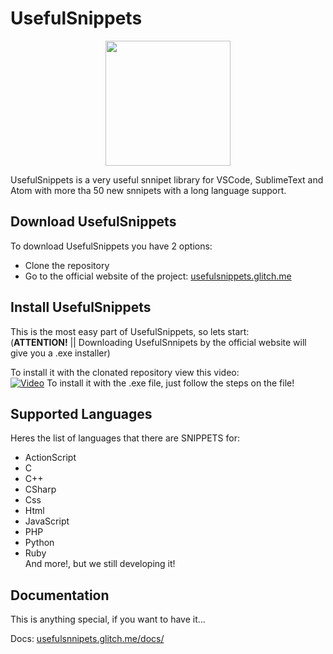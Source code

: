 # UsefulSnippets

<p align="center">
    <img align="center" width="200" height="200" src="https://github.com/INovomiast/UsefulSnippets/blob/main/UsefulSnippets.png">
</p>

UsefulSnippets is a very useful snnipet library for VSCode, SublimeText and Atom
with more tha 50 new snnipets with a long language support.

## Download UsefulSnippets

To download UsefulSnippets you have 2 options:
    <ul>
        <li>Clone the repository</li>
        <li>Go to the official website of the project: <a href="https://usefulsnippets.glitch.me">usefulsnippets.glitch.me</a></li>
    </ul>
    
## Install UsefulSnippets
 
 This is the most easy part of UsefulSnippets, so lets start:
  <br>
  (**ATTENTION!** || Downloading UsefulSnnipets by the official website will give you a .exe installer)
  
  To install it with the clonated repository view this video:
  <br>
    [![Video](https://www.youtube.com/watch?v=IdShXsT_rac)]()
  To install it with the .exe file, just follow the steps on the file!

## Supported Languages

Heres the list of languages that there are SNIPPETS for:
 <ul>
    <li>ActionScript</li>
    <li>C</li>
    <li>C++</li>
    <li>CSharp</li>
    <li>Css</li>
    <li>Html</li>
    <li>JavaScript</li>
    <li>PHP</li>
    <li>Python</li>
    <li>Ruby</li>
    And more!, but we still developing it!
 </ul>

## Documentation

This is anything special, if you want to have it...

Docs: <a href="https://usefulsnnipets.glitch.me/docs/geting-started/">usefulsnnipets.glitch.me/docs/</a>
